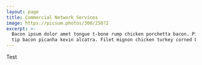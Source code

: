 ```yaml
---
layout: page
title: Commercial Network Services
image: https://picsum.photos/300/250?2
excerpt: >-
  Bacon ipsum dolor amet tongue t-bone rump chicken porchetta bacon. Pig chislic porchetta ball
  tip bacon picanha kevin alcatra. Filet mignon chicken turkey corned beef chislic biltong.
---
```


Test